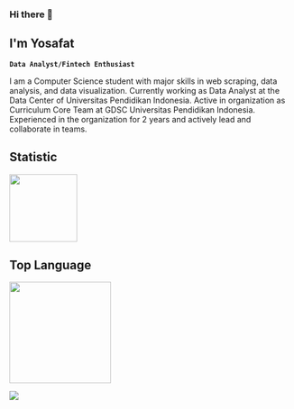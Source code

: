 ### Hi there 👋

## I'm Yosafat

**`Data Analyst/Fintech Enthusiast`**

I am a Computer Science student with major skills in web scraping, data analysis, and data visualization. Currently working as Data Analyst at the Data Center of Universitas Pendidikan Indonesia. Active in organization as Curriculum Core Team at GDSC Universitas Pendidikan Indonesia. Experienced in the organization for 2 years and actively lead and collaborate in teams.

## Statistic
<img height="120em" src="https://github-readme-stats-eight-theta.vercel.app/api/top-langs/?username=crypter70&layout=compact&langs_count=8"/>

<!-- ![Forrest's GitHub stats](https://github-readme-stats.vercel.app/api?username=crypter70&show_icons=true&theme=swift) -->

## Top Language
<img height="180em" src="https://github-readme-stats-eight-theta.vercel.app/api?username=crypter70&show_icons=true&include_all_commits=true&count_private=true"/>

<!-- [![Top Langs](https://github-readme-stats.vercel.app/api/top-langs/?username=crypter70&layout=compact)](https://github.com/anuraghazra/github-readme-stats) -->


![](https://komarev.com/ghpvc/?username=crypter70)
<!--
**crypter70/crypter70** is a ✨ _special_ ✨ repository because its `README.md` (this file) appears on your GitHub profile.

Here are some ideas to get you started:

- 🔭 I’m currently working on ...
- 🌱 I’m currently learning ...
- 👯 I’m looking to collaborate on ...
- 🤔 I’m looking for help with ...
- 💬 Ask me about ...
- 📫 How to reach me: ...
- 😄 Pronouns: ...
- ⚡ Fun fact: ...
-->
